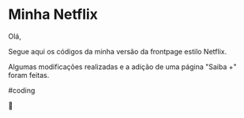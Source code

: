 # Minha Netflix



Olá, 

Segue aqui os códigos da minha versão da frontpage estilo Netflix.

Algumas modificações realizadas e a adição de uma página "Saiba +" foram feitas.

#coding 

:rocket:


